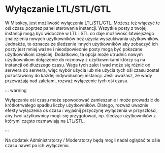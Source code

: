 # Wyłączanie LTL/STL/GTL

W Misskey, jest możliwość wyłączenia LTL/STL/GTL. Możesz też włączyć te ośi czasu poprzez panel sterowania instancji.
Wszytkie posty z twojej instancji mogą być widoczne w LTL i STL co daje możliwość łatwiejszego znalezienia nowych użytkowników bez użycia wyszukiwania użytkowników. Jednakże, to oznacza że śledzenie innych użytkowników aby zobaczyć ich posty jest mniej ważne i nieodpowiednie posty mogą być pokazane użytkownikom częściej. Dodatkowo, ta opcja może utrudnić nowym użytkownikom dołączenie do rozmowy z użytkownikami którzy są na instancji od dłuższego czasu. Waga tych zalet i wad może się różnić od serwera do serwera, więc wybór użycia lub nie użycia tych ośi czasu został pozostawiony do każdej indywidualnej instancji. Jeśli uważasz, że wady przeważają nad zaletami, rozważ wyłączenie tych ośi czasu.

::: warning

Wyłączanie ośi czasu może spowodować zamieszanie i może prowadzić do krótkotrwałego spadku liczby użytkowników. Dlatego, rozważ uważnie efekty wyłączenia oś czasu i wyjaśnij przyczynę wyłączenia w przyszłości, aby twoi użytkownicy mogli się przygotować, np. śledząc użytkowników z którymi często rozmawiają na LTL/STL.

:::

Na dodatek Administratorzy / Moderatorzy będą mogli nadal oglądać te ośie czasu nawet po ich wyłączeniu.
